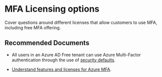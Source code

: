 <properties
	pageTitle="MFA Licensing options"
	description="Cover questions around different licenses that allow customers to use MFA, including free MFA offering"
	infoBubbleText="MFA Licensing options"
	service="microsoft.aad"
	resource="Microsoft_AAD_IAM"
	authors="InbarckMS"
	ms.author="inbarc"
	displayOrder="9"
	articleId="88eefefc-8050-40e1-bc66-18d6d02534a8"
	diagnosticScenario=""
	selfHelpType="generic"
	supportTopicIds="32739616"
	resourceTags=""
	productPesIds="16579"
	cloudEnvironments="Public, Fairfax, Mooncake"
	ownershipId="AzureIdentity_MultiFactorAuthentication"
/>

# MFA Licensing options

Cover questions around different licenses that allow customers to use MFA, including free MFA offering.

## **Recommended Documents**

* All users in an Azure AD Free tenant can use Azure Multi-Factor authentication through the use of [security defaults](https://docs.microsoft.com/en-us/azure/active-directory/fundamentals/concept-fundamentals-security-defaults).

* [Understand features and licenses for Azure MFA](https://docs.microsoft.com/en-us/azure/active-directory/authentication/concept-mfa-licensing).
